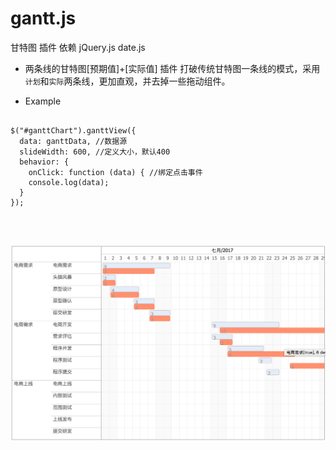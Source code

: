 # gantt.js
甘特图 插件 依赖 jQuery.js date.js

- 两条线的甘特图[预期值]+[实际值] 插件
打破传统甘特图一条线的模式，采用`计划`和`实际`两条线，更加直观，并去掉一些拖动组件。

- Example



```
 
$("#ganttChart").ganttView({ 
  data: ganttData, //数据源
  slideWidth: 600, //定义大小，默认400
  behavior: {
    onClick: function (data) { //绑定点击事件
    console.log(data);
  }
});
			
			 
	 
```
 
![Alt text](example/image.png "gantt")


